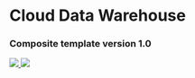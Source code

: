 <h1> Cloud Data Warehouse </h1>
<h3>Composite template version 1.0</h3>
<a href="https://portal.azure.com/#create/Microsoft.Template/uri/https%3A%2F%2Fraw.githubusercontent.com%2FDroidUser%2Fiw-staging%2Fmaster%2Fiw-data-warehouse%2Fazuredeploy.json" target="_blank">
<img src="http://azuredeploy.net/deploybutton.png"/>
</a>
<a href="http://armviz.io/#/?load=https%3A%2F%2Fraw.githubusercontent.com%2FDroidUser%2Fiw-staging%2Fmaster%2Fiw-data-warehouse%2Fazuredeploy.json" target="_blank">
<img src="http://armviz.io/visualizebutton.png"/>
</a>
